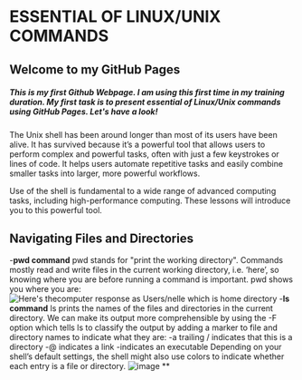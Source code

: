 # ESSENTIAL OF LINUX/UNIX COMMANDS
## Welcome to my GitHub Pages
##### This is my first Github Webpage. I am using this first time in my training duration. My first task is to present essential of Linux/Unix commands using GitHub Pages. Let's have a look!
The Unix shell has been around longer than most of its users have been alive. It has survived because it’s a powerful tool that allows users to perform complex and powerful tasks, often with just a few keystrokes or lines of code. It helps users automate repetitive tasks and easily combine smaller tasks into larger, more powerful workflows.

Use of the shell is fundamental to a wide range of advanced computing tasks, including high-performance computing. These lessons will introduce you to this powerful tool.

## Navigating Files and Directories
-**pwd command**
pwd stands for "print the working directory". Commands mostly read and write files in the current working directory, i.e. ‘here’, so knowing where you are before running a command is important. pwd shows you where you are:
![Here's thecomputer response as Users/nelle which is home directory](https://user-images.githubusercontent.com/52249880/150623177-317e4733-f596-4b2f-934a-ab129730986f.png)
-**ls command**
ls prints the names of the files and directories in the current directory. We can make its output more comprehensible by using the -F option which tells ls to classify the output by adding a marker to file and directory names to indicate what they are:
-a trailing / indicates that this is a directory
-@ indicates a link
-indicates an executable
Depending on your shell’s default settings, the shell might also use colors to indicate whether each entry is a file or directory.
![image](https://user-images.githubusercontent.com/52249880/150623437-5a9e5e18-8e91-41f5-af92-64b935c4c6fd.png)
**




